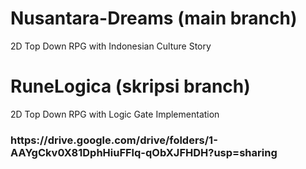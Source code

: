 # Nusantara-Dreams (main branch)
 2D Top Down RPG with Indonesian Culture Story

# RuneLogica (skripsi branch)
 2D Top Down RPG with Logic Gate Implementation
<h3>https://drive.google.com/drive/folders/1-AAYgCkv0X81DphHiuFFlq-qObXJFHDH?usp=sharing
